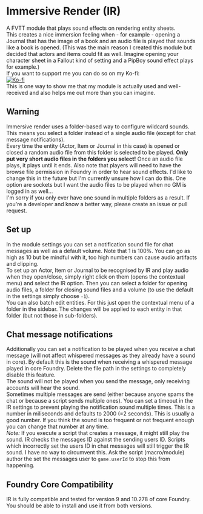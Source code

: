 # Immersive Render (IR)
A FVTT module that plays sound effects on rendering entity sheets.  
This creates a nice immersion feeling when - for example - opening a Journal that has the image of a book and an audio file is played that sounds like a book is opened. (This was the main reason I created this module but decided that actors and items could fit as well. Imagine opening your character sheet in a Fallout kind of setting and a PipBoy sound effect plays for example.)  
If you want to support me you can do so on my Ko-fi:  
[![Ko-fi](https://www.ko-fi.com/img/githubbutton_sm.svg)](https://ko-fi.com/salieric)  
This is one way to show me that my module is actually used and well-received and also helps me out more than you can imagine.  

## Warning
Immersive render uses a folder-based way to configure wildcard sounds. This means you select a folder instead of a single audio file (except for chat message notifications).  
Every time the entity (Actor, Item or Journal in this case) is opened or closed a random audio file from this folder is selected to be played. **Only put very short audio files in the folders you select!** Once an audio file plays, it plays until it ends. 
Also note that players will need to have the browse file permission in Foundry in order to hear sound effects. I'd like to change this in the future but I'm currently unsure how I can do this. One option are sockets but I want the audio files to be played when no GM is logged in as well...  
I'm sorry if you only ever have one sound in multiple folders as a result. If you're a developer and know a better way, please create an issue or pull request.  

## Set up  
In the module settings you can set a notification sound file for chat messages as well as a default volume. Note that 1 is 100%. You can go as high as 10 but be mindful with it, too high numbers can cause audio artifacts and clipping.  
To set up an Actor, Item or Journal to be recognised by IR and play audio when they open/close, simply right click on them (opens the contextual menu) and select the IR option. Then you can select a folder for opening audio files, a folder for closing sound files and a volume (to use the default in the settings simply choose `-1`).  
You can also batch edit entities. For this just open the contextual menu of a folder in the sidebar. The changes will be applied to each entity in that folder (but not those in sub-folders).  

## Chat message notifications
Additionally you can set a notification to be played when you receive a chat message (will not affect whispered messages as they already have a sound in core). By default this is the sound when receiving a whispered message played in core Foundry. Delete the file path in the settings to completely disable this feature.  
The sound will not be played when you send the message, only receiving accounts will hear the sound.  
Sometimes multiple messages are send (either because anyone spams the chat or because a script sends multiple ones). You can set a timeout in the IR settings to prevent playing the notification sound multiple times. This is a number in miliseconds and defaults to 2000 (=2 seconds). This is usually a good number. If you think the sound is too frequent or not frequent enough you can change that number at any time.  
*Note:* If you execute a script that creates a message, it might still play the sound. IR checks the messages ID against the sending users ID. Scripts which incorrectly set the users ID in chat messages will still trigger the IR sound. I have no way to circumvent this. Ask the script (macro/module) author the set the messages user to `game.userId` to stop this from happening.  

## Foundry Core Compatibility
IR is fully compatible and tested for version 9 and 10.278 of core Foundry. You should be able to install and use it from both versions.  